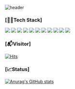 ![header](https://capsule-render.vercel.app/api?type=Waving&color=timeGradient&height=300&section=header&text=Bok's&fontSize=65&desc=Do%20The%20Best%20All%20The%20Time&animation=fadeIn)


### [🧑‍💻Tech Stack]
<span><img src ="https://img.shields.io/badge/Java-007396.svg?&style=for-the-badge&logo=Java&logoColor=white"/></span>
<span><img src ="https://img.shields.io/badge/Spring-6DB33F.svg?&style=for-the-badge&logo=Spring&logoColor=white"/></span>
<span><img src ="https://img.shields.io/badge/Spring Boot-6DB33F.svg?&style=for-the-badge&logo=Spring Boot&logoColor=white"/></span>
<span><img src ="https://img.shields.io/badge/JavaScript-F7DF1E.svg?&style=for-the-badge&logo=JavaScript&logoColor=white"/></span>
<span><img src ="https://img.shields.io/badge/HTML-302683.svg?&style=for-the-badge&logo=HTML&logoColor=white"/></span>
<span><img src ="https://img.shields.io/badge/jQuery-0769AD.svg?&style=for-the-badge&logo=jQuery&logoColor=white"/></span>
<span><img src ="https://img.shields.io/badge/CSS3-1572B6.svg?&style=for-the-badge&logo=CSS3&logoColor=white"/></span>
<span><img src ="https://img.shields.io/badge/Oracle-F80000.svg?&style=for-the-badge&logo=Oracle&logoColor=white"/></span>
<span><img src ="https://img.shields.io/badge/MariaDB-003545.svg?&style=for-the-badge&logo=MariaDB&logoColor=white"/></span>
<span><img src ="https://img.shields.io/badge/MySQL-4479A1.svg?&style=for-the-badge&logo=MySQL&logoColor=white"/></span>
<span><img src ="https://img.shields.io/badge/Gradle-02303A.svg?&style=for-the-badge&logo=Gradle&logoColor=white"/></span>


### [📬Visitor]
[![Hits](https://hits.seeyoufarm.com/api/count/incr/badge.svg?url=https%3A%2F%2Fgithub.com%2Fnashs789%2Fhit-counter&count_bg=%239CFF51&title_bg=%23000000&icon=github.svg&icon_color=%23FFFFFF&title=hits&edge_flat=false)](https://hits.seeyoufarm.com)

### [📈Status]

[![Anurag's GitHub stats](https://github-readme-stats.vercel.app/api?username=nashs789)](https://github.com/anuraghazra/github-readme-stats)

<!--
- 공부 했었던 기술 스택
- email, notion 같은 연락처 뱃지
- 알고리즘 사이트 티어표
-->

<!--
**nashs789/nashs789** is a ✨ _special_ ✨ repository because its `README.md` (this file) appears on your GitHub profile.

Here are some ideas to get you started:

- 🔭 I’m currently working on ...
- 🌱 I’m currently learning ...
- 👯 I’m looking to collaborate on ...
- 🤔 I’m looking for help with ...
- 💬 Ask me about ...
- 📫 How to reach me: ...
- 😄 Pronouns: ...
- ⚡ Fun fact: ...
-->
